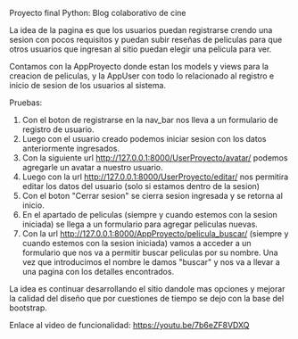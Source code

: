 Proyecto final Python: Blog colaborativo de cine

La idea de la pagina es que los usuarios puedan registrarse crendo una sesion con pocos requisitos y puedan subir reseñas de peliculas para que otros usuarios que ingresan al sitio puedan elegir una pelicula para ver.

Contamos con la AppProyecto donde estan los models y views para la creacion de peliculas, y la AppUser con todo lo relacionado al registro e inicio de sesion de los usuarios al sistema.

Pruebas:

1. Con el boton de registrarse en la nav_bar nos lleva a un formulario de registro de usuario.
2. Luego con el usuario creado podemos iniciar sesion con los datos anteriormente ingresados.
3. Con la siguiente url http://127.0.0.1:8000/UserProyecto/avatar/ podemos agregarle un avatar a nuestro usuario.
4. Luego con la url http://127.0.0.1:8000/UserProyecto/editar/ nos permitira editar los datos del usuario (solo si estamos dentro de la sesion)
5. Con el boton "Cerrar sesion" se cierra sesion ingresada y se retorna al inicio.
6. En el apartado de peliculas (siempre y cuando estemos con la sesion iniciada) se llega a un formulario para agregar peliculas nuevas.
7. Con la url http://127.0.0.1:8000/AppProyecto/pelicula_buscar/ (siempre y cuando estemos con la sesion iniciada) vamos a acceder a un formulario que nos va a permitir buscar peliculas por su nombre. Una vez que introducimos el nombre le damos "buscar" y nos va a llevar a una pagina con los detalles encontrados.

La idea es continuar desarrollando el sitio dandole mas opciones y mejorar la calidad del diseño que por cuestiones de tiempo se dejo con la base del bootstrap.

Enlace al video de funcionalidad:  https://youtu.be/7b6eZF8VDXQ

